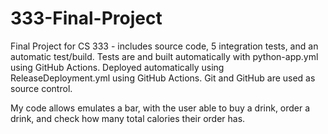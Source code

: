 # 333-Final-Project
Final Project for CS 333 - includes source code, 5 integration tests, and an automatic test/build.
Tests are and built automatically with python-app.yml using GitHub Actions.
Deployed automatically using ReleaseDeployment.yml using GitHub Actions.
Git and GitHub are used as source control.

My code allows emulates a bar, with the user able to buy a drink, order a drink, and check how many total calories their order has.
